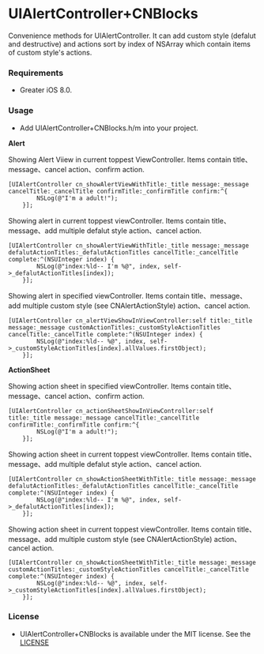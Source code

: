 # UIAlertController+CNBlocks

Convenience methods for UIAlertController. It can add custom style (defalut and destructive) and actions sort by index of NSArray which contain items of custom style's actions.

### Requirements
* Greater iOS 8.0.

### Usage
* Add UIAlertController+CNBlocks.h/m into your project. 

**Alert**

Showing Alert Viiew in current toppest ViewController.  Items contain title、message、cancel action、confirm action.
```objc
[UIAlertController cn_showAlertViewWithTitle:_title message:_message cancelTitle:_cancelTitle confirmTitle:_confirmTitle confirm:^{
        NSLog(@"I'm a adult!");
    }];
```

Showing alert in current toppest viewController. Items contain title、message、add multiple defalut style action、cancel action.
```objc
[UIAlertController cn_showAlertViewWithTitle:_title message:_message defalutActionTitles:_defalutActionTitles cancelTitle:_cancelTitle complete:^(NSUInteger index) {
        NSLog(@"index:%ld-- I'm %@", index, self->_defalutActionTitles[index]);
    }];
```

Showing alert in specified viewController. Items contain title、message、add multiple custom style (see CNAlertActionStyle) action、cancel action.
```objc
[UIAlertController cn_alertViewShowInViewController:self title:_title message:_message customActionTitles:_customStyleActionTitles cancelTitle:_cancelTitle complete:^(NSUInteger index) {
        NSLog(@"index:%ld-- %@", index, self->_customStyleActionTitles[index].allValues.firstObject);
    }];
```

**ActionSheet**

Showing action sheet in specified viewController. Items contain title、message、cancel action、confirm action.
```objc
[UIAlertController cn_actionSheetShowInViewController:self title:_title message:_message cancelTitle:_cancelTitle confirmTitle:_confirmTitle confirm:^{
        NSLog(@"I'm a adult!");
    }];
```

Showing action sheet in current toppest viewController. Items contain title、message、add multiple defalut style action、cancel action.
```objc
[UIAlertController cn_showActionSheetWithTitle:_title message:_message defalutActionTitles:_defalutActionTitles cancelTitle:_cancelTitle complete:^(NSUInteger index) {
        NSLog(@"index:%ld-- I'm %@", index, self->_defalutActionTitles[index]);
    }];
```

Showing action sheet in current toppest viewController. Items contain title、message、add multiple custom style (see CNAlertActionStyle) action、cancel action.
```objc
[UIAlertController cn_showActionSheetWithTitle:_title message:_message customActionTitles:_customStyleActionTitles cancelTitle:_cancelTitle complete:^(NSUInteger index) {
        NSLog(@"index:%ld-- %@", index, self->_customStyleActionTitles[index].allValues.firstObject);
    }];
```

### License
* UIAlertController+CNBlocks is available under the MIT license. See the [LICENSE](https://github.com/cievon/UIAlertController-CNBlocks/blob/master/LICENSE)